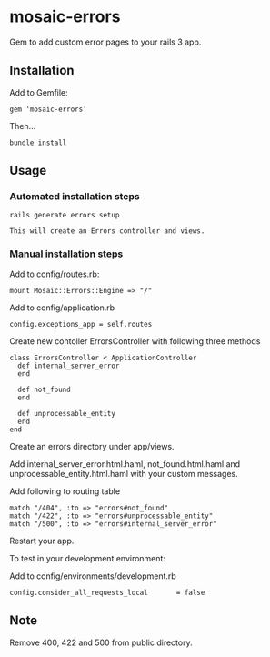 mosaic-errors
=============

Gem to add custom error pages to your rails 3 app.

Installation
------------

Add to Gemfile:

    gem 'mosaic-errors'

Then...

    bundle install

Usage
-----
### Automated installation steps

    rails generate errors setup

    This will create an Errors controller and views.

### Manual installation steps

Add to config/routes.rb:

    mount Mosaic::Errors::Engine => "/"

Add to config/application.rb

    config.exceptions_app = self.routes

Create new contoller ErrorsController with following three methods

    class ErrorsController < ApplicationController
      def internal_server_error
      end

      def not_found
      end

      def unprocessable_entity
      end
    end


Create an errors directory under app/views.

Add internal_server_error.html.haml, not_found.html.haml and unprocessable_entity.html.haml with your custom messages.

Add following to routing table

    match "/404", :to => "errors#not_found"
    match "/422", :to => "errors#unprocessable_entity"
    match "/500", :to => "errors#internal_server_error"

Restart your app.

To test in your development environment:

Add to config/environments/development.rb

    config.consider_all_requests_local       = false

Note
-----

Remove 400, 422 and 500 from public directory.

